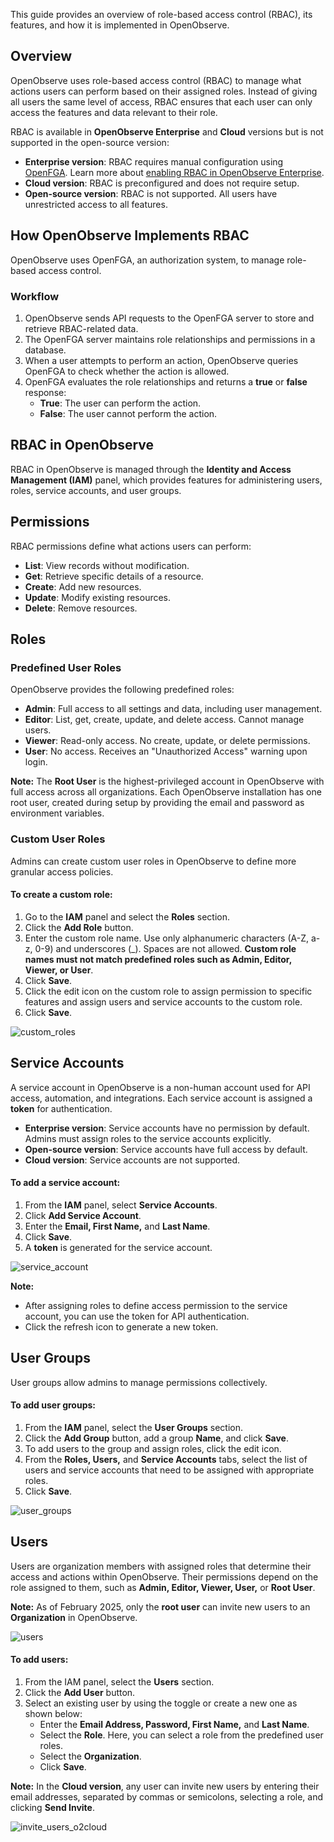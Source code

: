 This guide provides an overview of role-based access control (RBAC), its features, and how it is implemented in OpenObserve.

## Overview

OpenObserve uses role-based access control (RBAC) to manage what actions users can perform based on their assigned roles. Instead of giving all users the same level of access, RBAC ensures that each user can only access the features and data relevant to their role.

RBAC is available in **OpenObserve Enterprise** and **Cloud** versions but is not supported in the open-source version:

- **Enterprise version**: RBAC requires manual configuration using [OpenFGA](https://openfga.dev/api/service). Learn more about [enabling RBAC in OpenObserve Enterprise](enable-rbac-in-openobserve-enterprise.md).
- **Cloud version**: RBAC is preconfigured and does not require setup.
- **Open-source version**: RBAC is not supported. All users have unrestricted access to all features.

## How OpenObserve Implements RBAC

OpenObserve uses OpenFGA, an authorization system, to manage role-based access control.

### Workflow

1. OpenObserve sends API requests to the OpenFGA server to store and retrieve RBAC-related data.
2. The OpenFGA server maintains role relationships and permissions in a database.
3. When a user attempts to perform an action, OpenObserve queries OpenFGA to check whether the action is allowed.
4. OpenFGA evaluates the role relationships and returns a **true** or **false** response:
   - **True**: The user can perform the action.
   - **False**: The user cannot perform the action.

## RBAC in OpenObserve  

RBAC in OpenObserve is managed through the **Identity and Access Management (IAM)** panel, which provides features for administering users, roles, service accounts, and user groups.

## Permissions

RBAC permissions define what actions users can perform:

- **List**: View records without modification.
- **Get**: Retrieve specific details of a resource.
- **Create**: Add new resources.
- **Update**: Modify existing resources.
- **Delete**: Remove resources.

## Roles

### Predefined User Roles

OpenObserve provides the following predefined roles:

- **Admin**: Full access to all settings and data, including user management.
- **Editor**: List, get, create, update, and delete access. Cannot manage users.
- **Viewer**: Read-only access. No create, update, or delete permissions.
- **User**: No access. Receives an "Unauthorized Access" warning upon login.

**Note:** The **Root User** is the highest-privileged account in OpenObserve with full access across all organizations. Each OpenObserve installation has one root user, created during setup by providing the email and password as environment variables.

### Custom User Roles

Admins can create custom user roles in OpenObserve to define more granular access policies.

#### To create a custom role:

1. Go to the **IAM** panel and select the **Roles** section.
2. Click the **Add Role** button.
3. Enter the custom role name. Use only alphanumeric characters (A-Z, a-z, 0-9) and underscores (_). Spaces are not allowed. **Custom role names must not match predefined roles such as Admin, Editor, Viewer, or User**.
4. Click **Save**.
5. Click the edit icon on the custom role to assign permission to specific features and assign users and service accounts to the custom role.
6. Click **Save**.

![custom_roles](../../images/rbac1-custom_roles.png)

## Service Accounts  

A service account in OpenObserve is a non-human account used for API access, automation, and integrations. Each service account is assigned a **token** for authentication.

- **Enterprise version**: Service accounts have no permission by default. Admins must assign roles to the service accounts explicitly.
- **Open-source version**: Service accounts have full access by default.
- **Cloud version**: Service accounts are not supported.

#### To add a service account:

1. From the **IAM** panel, select **Service Accounts**.
2. Click **Add Service Account**.
3. Enter the **Email, First Name,** and **Last Name**.
4. Click **Save**.
5. A **token** is generated for the service account.

![service_account](../../images/rbac2-service-account.png)

**Note:**

- After assigning roles to define access permission to the service account, you can use the token for API authentication.
- Click the refresh icon to generate a new token.

## User Groups

User groups allow admins to manage permissions collectively.

#### To add user groups:

1. From the **IAM** panel, select the **User Groups** section.
2. Click the **Add Group** button, add a group **Name**, and click **Save**.
3. To add users to the group and assign roles, click the edit icon.
4. From the **Roles, Users,** and **Service Accounts** tabs, select the list of users and service accounts that need to be assigned with appropriate roles.
5. Click **Save**.

![user_groups](../../images/rbac3-user-groups.png)

## Users

Users are organization members with assigned roles that determine their access and actions within OpenObserve. Their permissions depend on the role assigned to them, such as **Admin, Editor, Viewer, User,** or **Root User**.

**Note:** As of February 2025, only the **root user** can invite new users to an **Organization** in OpenObserve.

![users](../../images/rbac4-add-users-enterprise.png)

#### To add users:

1. From the IAM panel, select the **Users** section.
2. Click the **Add User** button.
3. Select an existing user by using the toggle or create a new one as shown below:
   - Enter the **Email Address, Password, First Name,** and **Last Name**.
   - Select the **Role**. Here, you can select a role from the predefined user roles.
   - Select the **Organization**.
   - Click **Save**.

**Note:** In the **Cloud version**, any user can invite new users by entering their email addresses, separated by commas or semicolons, selecting a role, and clicking **Send Invite**.

![invite_users_o2cloud](../../images/rbac6-invite-users-o2cloud.png)